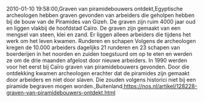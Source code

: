 2010-01-10 19:58:00,Graven van piramidebouwers ontdekt,Egyptische archeologen hebben graven gevonden van arbeiders die geholpen hebben bij de bouw van de Piramides van Gizeh. De graven zijn ruim 4000 jaar oud en liggen vlakbij de hoofdstad Caïro. De graven zijn gemaakt van een mengsel van steen, klei en zand. Er liggen alleen arbeiders die tijdens het werk om het leven kwamen. Runderen en schapen Volgens de archeologen kregen de 10.000 arbeiders dagelijks 21 runderen en 23 schapen van boerderijen in het noorden en zuiden toegstuurd om op te eten en werden ze om de drie maanden afgelost door nieuwe arbeiders. In 1990 werden voor het eerst bij Caïro graven van piramidebouwers gevonden. Door die ontdekking kwamen archeologen erachter dat de piramides zijn gemaakt door arbeiders en niet door slaven. Die zouden volgens historici niet bij een piramide begraven mogen worden.,Buitenland,https://nos.nl/artikel/128228-graven-van-piramidebouwers-ontdekt.html